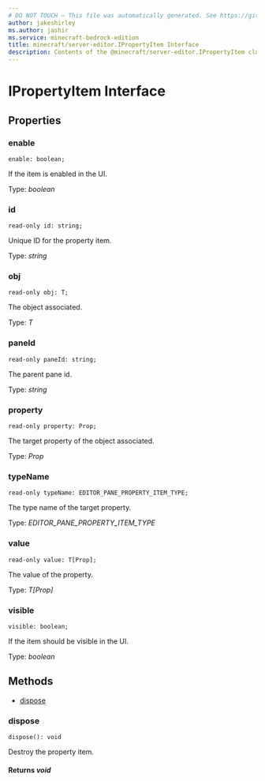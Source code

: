 ```yaml
---
# DO NOT TOUCH — This file was automatically generated. See https://github.com/mojang/minecraftapidocsgenerator to modify descriptions, examples, etc.
author: jakeshirley
ms.author: jashir
ms.service: minecraft-bedrock-edition
title: minecraft/server-editor.IPropertyItem Interface
description: Contents of the @minecraft/server-editor.IPropertyItem class.
---
```

# IPropertyItem Interface

## Properties

### **enable**
`enable: boolean;`

If the item is enabled in the UI.

Type: *boolean*

### **id**
`read-only id: string;`

Unique ID for the property item.

Type: *string*

### **obj**
`read-only obj: T;`

The object associated.

Type: *T*

### **paneId**
`read-only paneId: string;`

The parent pane id.

Type: *string*

### **property**
`read-only property: Prop;`

The target property of the object associated.

Type: *Prop*

### **typeName**
`read-only typeName: EDITOR_PANE_PROPERTY_ITEM_TYPE;`

The type name of the target property.

Type: *EDITOR_PANE_PROPERTY_ITEM_TYPE*

### **value**
`read-only value: T[Prop];`

The value of the property.

Type: *T[Prop]*

### **visible**
`visible: boolean;`

If the item should be visible in the UI.

Type: *boolean*

## Methods
- [dispose](#dispose)

### **dispose**
`
dispose(): void
`

Destroy the property item.

#### **Returns** *void*
